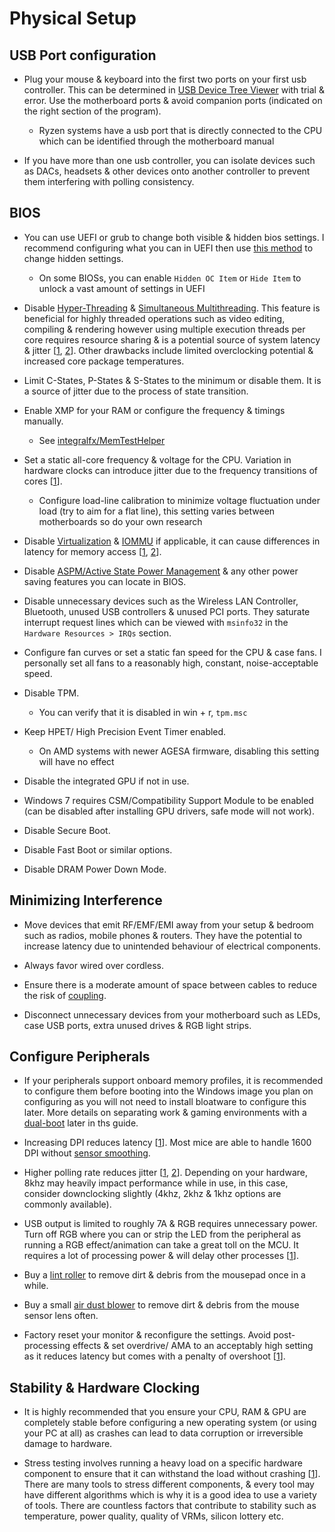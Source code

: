 # Physical Setup

## USB Port configuration

- Plug your mouse & keyboard into the first two ports on your first usb controller. This can be determined in [USB Device Tree Viewer](https://www.uwe-sieber.de/usbtreeview_e.html#download) with trial & error. Use the motherboard ports & avoid companion ports (indicated on the right section of the program).

    - Ryzen systems have a usb port that is directly connected to the CPU which can be identified through the motherboard manual

- If you have more than one usb controller, you can isolate devices such as DACs, headsets & other devices onto another controller to prevent them interfering with polling consistency.

## BIOS

- You can use UEFI or grub to change both visible & hidden bios settings. I recommend configuring what you can in UEFI then use [this method](https://github.com/BoringBoredom/UEFI-Editor) to change hidden settings.

    - On some BIOSs, you can enable ``Hidden OC Item`` or ``Hide Item`` to unlock a vast amount of settings in UEFI

- Disable [Hyper-Threading](https://en.wikipedia.org/wiki/Hyper-threading) & [Simultaneous Multithreading](https://en.wikipedia.org/wiki/Simultaneous_multithreading). This feature is beneficial for highly threaded operations such as video editing, compiling & rendering however using multiple execution threads per core requires resource sharing & is a potential source of system latency & jitter [[1](https://developer.amd.com/wordpress/media/2013/12/PerformanceTuningGuidelinesforLowLatencyResponse.pdf), [2](https://www.intel.com/content/www/us/en/developer/articles/technical/optimizing-computer-applications-for-latency-part-1-configuring-the-hardware.html)]. Other drawbacks include limited overclocking potential & increased core package temperatures.

- Limit C-States, P-States & S-States to the minimum or disable them. It is a source of jitter due to the process of state transition.

- Enable XMP for your RAM or configure the frequency & timings manually.

    - See [integralfx/MemTestHelper](https://github.com/integralfx/MemTestHelper/blob/oc-guide/DDR4%20OC%20Guide.md)

- Set a static all-core frequency & voltage for the CPU. Variation in hardware clocks can introduce jitter due to the frequency transitions of cores [[1](https://developer.amd.com/wordpress/media/2013/12/PerformanceTuningGuidelinesforLowLatencyResponse.pdf)].

    - Configure load-line calibration to minimize voltage fluctuation under load (try to aim for a flat line), this setting varies between motherboards so do your own research

- Disable [Virtualization](https://en.wikipedia.org/wiki/Desktop_virtualization) & [IOMMU](https://en.wikipedia.org/wiki/Input%E2%80%93output_memory_management_unit) if applicable, it can cause differences in latency for memory access [[1](https://developer.amd.com/wordpress/media/2013/12/PerformanceTuningGuidelinesforLowLatencyResponse.pdf), [2](https://www.intel.com/content/www/us/en/developer/articles/technical/optimizing-computer-applications-for-latency-part-1-configuring-the-hardware.html)].

- Disable [ASPM/Active State Power Management](https://en.wikipedia.org/wiki/Active_State_Power_Management) & any other power saving features you can locate in BIOS.

- Disable unnecessary devices such as the Wireless LAN Controller, Bluetooth, unused USB controllers & unused PCI ports. They saturate interrupt request lines which can be viewed with ``msinfo32`` in the ``Hardware Resources > IRQs`` section.

- Configure fan curves or set a static fan speed for the CPU & case fans. I personally set all fans to a reasonably high, constant, noise-acceptable speed.

- Disable TPM.

    - You can verify that it is disabled in win + r, ``tpm.msc``

- Keep HPET/ High Precision Event Timer enabled.

    - On AMD systems with newer AGESA firmware, disabling this setting will have no effect

- Disable the integrated GPU if not in use.

- Windows 7 requires CSM/Compatibility Support Module to be enabled (can be disabled after installing GPU drivers, safe mode will not work).

- Disable Secure Boot.

- Disable Fast Boot or similar options.

- Disable DRAM Power Down Mode.

## Minimizing Interference

- Move devices that emit RF/EMF/EMI away from your setup & bedroom such as radios, mobile phones & routers. They have the potential to increase latency due to unintended behaviour of electrical components.

- Always favor wired over cordless.

- Ensure there is a moderate amount of space between cables to reduce the risk of [coupling](https://en.wikipedia.org/wiki/Coupling_(electronics)).

- Disconnect unnecessary devices from your motherboard such as LEDs, case USB ports, extra unused drives & RGB light strips.

## Configure Peripherals

- If your peripherals support onboard memory profiles, it is recommended to configure them before booting into the Windows image you plan on configuring as you will not need to install bloatware to configure this later. More details on separating work & gaming environments with a [dual-boot](https://en.wikipedia.org/wiki/Multi-booting) later in ths guide.

- Increasing DPI reduces latency [[1](https://www.youtube.com/watch?v=6AoRfv9W110)]. Most mice are able to handle 1600 DPI without [sensor smoothing](https://www.reddit.com/r/MouseReview/comments/5haxn4/sensor_smoothing).

- Higher polling rate reduces jitter [[1](https://youtu.be/gOQNRvJbpmk?t=540), [2](https://www.youtube.com/watch?app=desktop&v=djCLZ6qEVuA)]. Depending on your hardware, 8khz may heavily impact performance while in use, in this case, consider downclocking slightly (4khz, 2khz & 1khz options are commonly available).

- USB output is limited to roughly 7A & RGB requires unnecessary power. Turn off RGB where you can or strip the LED from the peripheral as running a RGB effect/animation can take a great toll on the MCU. It requires a lot of processing power & will delay other processes [[1](https://blog.wooting.nl/what-influences-keyboard-speed)].

- Buy a [lint roller](https://www.ikea.com/gb/en/p/baestis-lint-roller-grey-90425626) to remove dirt & debris from the mousepad once in a while.

- Buy a small [air dust blower](https://www.amazon.co.uk/s?k=air+dust+blower) to remove dirt & debris from the mouse sensor lens often.

- Factory reset your monitor & reconfigure the settings. Avoid post-processing effects & set overdrive/ AMA to an acceptably high setting as it reduces latency but comes with a penalty of overshoot [[1](https://twitter.com/CaIypto/status/1464236780190851078)].

## Stability & Hardware Clocking

- It is highly recommended that you ensure your CPU, RAM & GPU are completely stable before configuring a new operating system (or using your PC at all) as crashes can lead to data corruption or irreversible damage to hardware.

- Stress testing involves running a heavy load on a specific hardware component to ensure that it can withstand the load without crashing [[1](https://youtu.be/CNj0x_R20tY)]. There are many tools to stress different components, & every tool may have different algorithms which is why it is a good idea to use a variety of tools. There are countless factors that contribute to stability such as temperature, power quality, quality of VRMs, silicon lottery etc.
